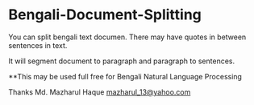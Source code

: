 # Bengali-Document-Splitting
You can split bengali text documen. There may have quotes in between sentences in text.

It will segment document to paragraph and paragraph to sentences.

**This may be used full free for Bengali Natural Language Processing

Thanks
Md. Mazharul Haque
mazharul_13@yahoo.com
